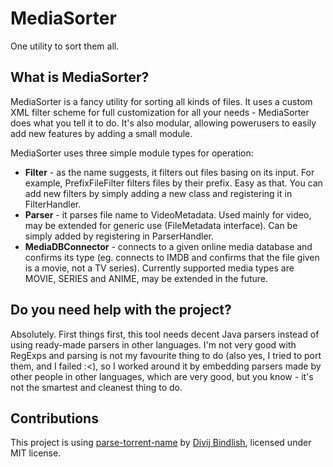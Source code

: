 # MediaSorter
One utility to sort them all.

## What is MediaSorter?
MediaSorter is a fancy utility for sorting all kinds of files. It uses a custom XML filter scheme for full customization for all your needs - MediaSorter does what you tell it to do. It's also modular, allowing powerusers to easily add new features by adding a small module.

MediaSorter uses three simple module types for operation:
* **Filter** - as the name suggests, it filters out files basing on its input. For example, PrefixFileFilter filters files by their prefix. Easy as that. You can add new filters by simply adding a new class and registering it in FilterHandler.
* **Parser** - it parses file name to VideoMetadata. Used mainly for video, may be extended for generic use (FileMetadata interface). Can be simply added by registering in ParserHandler.
* **MediaDBConnector** - connects to a given online media database and confirms its type (eg. connects to IMDB and confirms that the file given is a movie, not a TV series). Currently supported media types are MOVIE, SERIES and ANIME, may be extended in the future.

## Do you need help with the project?
Absolutely. First things first, this tool needs decent Java parsers instead of using ready-made parsers in other languages. I'm not very good with RegExps and parsing is not my favourite thing to do (also yes, I tried to port them, and I failed :<), so I worked around it by embedding parsers made by other people in other languages, which are very good, but you know - it's not the smartest and cleanest thing to do.

## Contributions
This project is using [parse-torrent-name](https://github.com/divijbindlish/parse-torrent-name) by [Divij Bindlish](http://divijbindlish.in), licensed under MIT license. 
